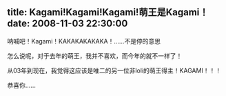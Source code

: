 title: Kagami!Kagami!Kagami!萌王是Kagami！
date: 2008-11-03 22:30:00
---

呐喊吧！Kagami！KAKAKAKAKAKA！……不是停的意思

怎么说呢，对于去年的萌王，我并不喜欢，而今年的就不一样了！

从03年到现在，我觉得这应该是唯二的另一位非loli的萌王得主！KAGAMI！！！

恭喜你……